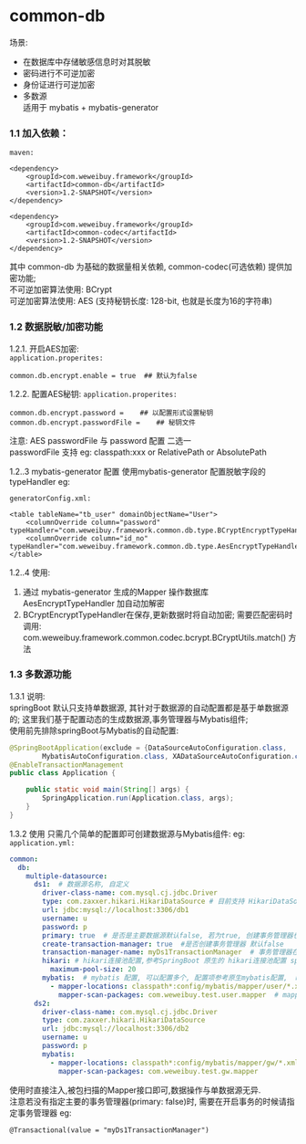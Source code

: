 # common-db
  场景: 
  - 在数据库中存储敏感信息时对其脱敏
  - 密码进行不可逆加密  
  - 身份证进行可逆加密   
  - 多数源  
  适用于 mybatis + mybatis-generator
  
### 1.1 加入依赖：

`maven:`
```
<dependency>
    <groupId>com.weweibuy.framework</groupId>
    <artifactId>common-db</artifactId>
    <version>1.2-SNAPSHOT</version>
</dependency>

<dependency>
    <groupId>com.weweibuy.framework</groupId>
    <artifactId>common-codec</artifactId>
    <version>1.2-SNAPSHOT</version>
</dependency>
```
  其中 common-db 为基础的数据量相关依赖, common-codec(可选依赖) 提供加密功能;  
  不可逆加密算法使用: BCrypt  
  可逆加密算法使用: AES (支持秘钥长度: 128-bit, 也就是长度为16的字符串)


### 1.2 数据脱敏/加密功能
   1.2.1. 开启AES加密:   
`application.properites:`
```
common.db.encrypt.enable = true  ## 默认为false
```
   1.2.2. 配置AES秘钥: 
`application.properites:`
```
common.db.encrypt.password =    ## 以配置形式设置秘钥
common.db.encrypt.passwordFile =    ## 秘钥文件 
```  
  注意:
     AES passwordFile 与 password 配置 二选一  
     passwordFile 支持 eg: classpath:xxx or RelativePath or AbsolutePath    
     
   1.2..3 mybatis-generator 配置
  使用mybatis-generator 配置脱敏字段的typeHandler eg:

`generatorConfig.xml:`
```
<table tableName="tb_user" domainObjectName="User">
    <columnOverride column="password" typeHandler="com.weweibuy.framework.common.db.type.BCryptEncryptTypeHandler"/>
    <columnOverride column="id_no" typeHandler="com.weweibuy.framework.common.db.type.AesEncryptTypeHandler"/>
</table>
```

   1.2..4 使用: 
   1. 通过 mybatis-generator 生成的Mapper 操作数据库 AesEncryptTypeHandler 加自动加解密
   2. BCryptEncryptTypeHandler在保存,更新数据时将自动加密; 需要匹配密码时调用:  
   com.weweibuy.framework.common.codec.bcrypt.BCryptUtils.match() 方法
 
### 1.3 多数源功能
   1.3.1 说明:  
   springBoot 默认只支持单数据源, 其针对于数据源的自动配置都是基于单数据源的; 
   这里我们基于配置动态的生成数据源,事务管理器与Mybatis组件;  
   使用前先排除springBoot与Mybatis的自动配置:  
```java
@SpringBootApplication(exclude = {DataSourceAutoConfiguration.class,
        MybatisAutoConfiguration.class, XADataSourceAutoConfiguration.class})
@EnableTransactionManagement
public class Application {

    public static void main(String[] args) {
        SpringApplication.run(Application.class, args);
    }
}
```    
   1.3.2 使用
   只需几个简单的配置即可创建数据源与Mybatis组件: eg:
`application.yml:`
```yaml
common:
  db:
    multiple-datasource:
      ds1:  # 数据源名称, 自定义
        driver-class-name: com.mysql.cj.jdbc.Driver
        type: com.zaxxer.hikari.HikariDataSource # 目前支持 HikariDataSource
        url: jdbc:mysql://localhost:3306/db1
        username: u
        password: p
        primary: true  # 是否是主要数据源默认false, 若为true, 创建事务管理器也为主要
        create-transaction-manager: true  #是否创建事务管理器 默认false
        transaction-manager-name: myDs1TransactionManager  # 事务管理器在Spring中的BeanName, 默认: 数据源名称 + TransactionManager
        hikari: # hikari连接池配置,参考SpringBoot 原生的 hikari连接池配置 spring.datasource.hikari
          maximum-pool-size: 20
        mybatis:  # mybatis 配置, 可以配置多个, 配置项参考原生mybatis配置,  mybatis.  
          - mapper-locations: classpath*:config/mybatis/mapper/user/*.xml
            mapper-scan-packages: com.weweibuy.test.user.mapper  # mapper包扫描路径,多个逗号分隔
      ds2:
        driver-class-name: com.mysql.cj.jdbc.Driver
        type: com.zaxxer.hikari.HikariDataSource
        url: jdbc:mysql://localhost:3306/db2
        username: u
        password: p
        mybatis:
          - mapper-locations: classpath*:config/mybatis/mapper/gw/*.xml
            mapper-scan-packages: com.weweibuy.test.gw.mapper
```  
   使用时直接注入,被包扫描的Mapper接口即可,数据操作与单数据源无异.   
   注意若没有指定主要的事务管理器(primary: false)时, 需要在开启事务的时候请指定事务管理器 eg:  
```
@Transactional(value = "myDs1TransactionManager")
```